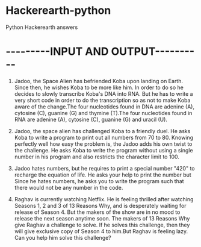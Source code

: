 # Hackerearth-python
Python Hackerearth answers 
# ---------INPUT AND OUTPUT----------
1. Jadoo, the Space Alien has befriended Koba upon landing on Earth. Since then, he wishes Koba to be more like him. In order to do so
he decides to slowly transcribe Koba's DNA into RNA. But he has to write a very short code in order to do the transcription so as not
to make Koba aware of the change.The four nucleotides found in DNA are adenine (A), cytosine (C), guanine (G) and thymine (T).The four 
nucleotides found in RNA are adenine (A), cytosine (C), guanine (G) and uracil (U).

2. Jadoo, the space alien has challenged Koba to a friendly duel. He asks Koba to write a program to print out all numbers from 70 to 80.
Knowing perfectly well how easy the problem is, the Jadoo adds his own twist to the challenge. He asks Koba to write the program without
using a single number in his program and also restricts the character limit to 100.

3. Jadoo hates numbers, but he requires to print a special number "420" to recharge the equation of life. He asks your help to print the 
number but Since he hates numbers, he asks you to write the program such that there would not be any number in the code.

4. Raghav is currently watching Netflix. He is feeling thrilled after watching Seasons 1, 2 and 3 of 13 Reasons Why, and is desperately
waiting for release of Season 4. But the makers of the show are in no mood to release the next season anytime soon. The makers of 13 
Reasons Why give Raghav a challenge to solve. If he solves this challenge, then they will give exclusive copy of Season 4 to him.But 
Raghav is feeling lazy. Can you help him solve this challenge?
